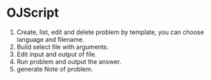 # OJScript
1. Create, list, edit and delete problem by template, you can choose language and filename.
3. Build select file with arguments.
4. Edit input and output of file.
5. Run problem and output the answer.
6. generate Note of problem.
